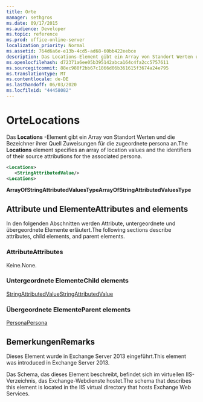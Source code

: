 ```yaml
---
title: Orte
manager: sethgros
ms.date: 09/17/2015
ms.audience: Developer
ms.topic: reference
ms.prod: office-online-server
localization_priority: Normal
ms.assetid: 764d6a6e-e13b-4cd5-ad68-60bb422eebce
description: Das Locations-Element gibt ein Array von Standort Werten und die Bezeichner ihrer Quell Zuweisungen für die zugeordnete persona an.
ms.openlocfilehash: d72371a6ee05b395142abca164c4fa2cc5757611
ms.sourcegitcommit: 88ec988f2bb67c1866d06b361615f3674a24e795
ms.translationtype: MT
ms.contentlocale: de-DE
ms.lasthandoff: 06/03/2020
ms.locfileid: "44458082"
---
```

# <a name="locations"></a><span data-ttu-id="81322-103">Orte</span><span class="sxs-lookup"><span data-stu-id="81322-103">Locations</span></span>

<span data-ttu-id="81322-104">Das **Locations** -Element gibt ein Array von Standort Werten und die Bezeichner ihrer Quell Zuweisungen für die zugeordnete persona an.</span><span class="sxs-lookup"><span data-stu-id="81322-104">The **Locations** element specifies an array of location values and the identifiers of their source attributions for the associated persona.</span></span> 
  
```XML
<Locations>
   <StringAttributedValue/>
<Locations>
```

 <span data-ttu-id="81322-105">**ArrayOfStringAttributedValuesType**</span><span class="sxs-lookup"><span data-stu-id="81322-105">**ArrayOfStringAttributedValuesType**</span></span>
## <a name="attributes-and-elements"></a><span data-ttu-id="81322-106">Attribute und Elemente</span><span class="sxs-lookup"><span data-stu-id="81322-106">Attributes and elements</span></span>

<span data-ttu-id="81322-107">In den folgenden Abschnitten werden Attribute, untergeordnete und übergeordnete Elemente erläutert.</span><span class="sxs-lookup"><span data-stu-id="81322-107">The following sections describe attributes, child elements, and parent elements.</span></span>
  
### <a name="attributes"></a><span data-ttu-id="81322-108">Attribute</span><span class="sxs-lookup"><span data-stu-id="81322-108">Attributes</span></span>

<span data-ttu-id="81322-109">Keine.</span><span class="sxs-lookup"><span data-stu-id="81322-109">None.</span></span>
  
### <a name="child-elements"></a><span data-ttu-id="81322-110">Untergeordnete Elemente</span><span class="sxs-lookup"><span data-stu-id="81322-110">Child elements</span></span>

[<span data-ttu-id="81322-111">StringAttributedValue</span><span class="sxs-lookup"><span data-stu-id="81322-111">StringAttributedValue</span></span>](stringattributedvalue.md)
  
### <a name="parent-elements"></a><span data-ttu-id="81322-112">Übergeordnete Elemente</span><span class="sxs-lookup"><span data-stu-id="81322-112">Parent elements</span></span>

[<span data-ttu-id="81322-113">Persona</span><span class="sxs-lookup"><span data-stu-id="81322-113">Persona</span></span>](persona.md)
  
## <a name="remarks"></a><span data-ttu-id="81322-114">Bemerkungen</span><span class="sxs-lookup"><span data-stu-id="81322-114">Remarks</span></span>

<span data-ttu-id="81322-115">Dieses Element wurde in Exchange Server 2013 eingeführt.</span><span class="sxs-lookup"><span data-stu-id="81322-115">This element was introduced in Exchange Server 2013.</span></span>
  
<span data-ttu-id="81322-116">Das Schema, das dieses Element beschreibt, befindet sich im virtuellen IIS-Verzeichnis, das Exchange-Webdienste hostet.</span><span class="sxs-lookup"><span data-stu-id="81322-116">The schema that describes this element is located in the IIS virtual directory that hosts Exchange Web Services.</span></span>
  

